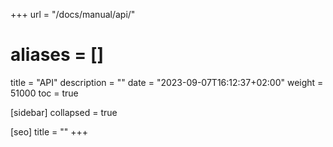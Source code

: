 +++
url = "/docs/manual/api/"
# aliases = []
title = "API"
description = ""
date = "2023-09-07T16:12:37+02:00"
weight = 51000
toc = true

[sidebar]
collapsed = true

[seo]
title = ""
+++
